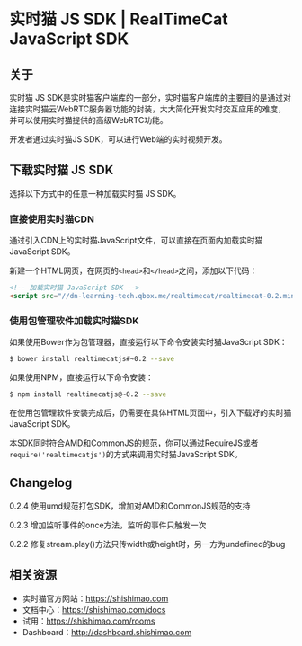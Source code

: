 # 实时猫 JS SDK | RealTimeCat JavaScript SDK  

## 关于

实时猫 JS SDK是实时猫客户端库的一部分，实时猫客户端库的主要目的是通过对连接实时猫云WebRTC服务器功能的封装，大大简化开发实时交互应用的难度，并可以使用实时猫提供的高级WebRTC功能。

开发者通过实时猫JS SDK，可以进行Web端的实时视频开发。

## 下载实时猫 JS SDK

选择以下方式中的任意一种加载实时猫 JS SDK。

### 直接使用实时猫CDN

通过引入CDN上的实时猫JavaScript文件，可以直接在页面内加载实时猫JavaScript SDK。

新建一个HTML网页，在网页的```<head>```和```</head>```之间，添加以下代码：
    
```html
<!-- 加载实时猫 JavaScript SDK -->
<script src="//dn-learning-tech.qbox.me/realtimecat/realtimecat-0.2.min.js"></script>
```

### 使用包管理软件加载实时猫SDK

如果使用Bower作为包管理器，直接运行以下命令安装实时猫JavaScript SDK：

```bash
$ bower install realtimecatjs#~0.2 --save
```

如果使用NPM，直接运行以下命令安装：

```bash
$ npm install realtimecatjs@~0.2 --save
```

在使用包管理软件安装完成后，仍需要在具体HTML页面中，引入下载好的实时猫JavaScript SDK。

本SDK同时符合AMD和CommonJS的规范，你可以通过RequireJS或者`require('realtimecatjs')`的方式来调用实时猫JavaScript SDK。

## Changelog

0.2.4 使用umd规范打包SDK，增加对AMD和CommonJS规范的支持

0.2.3 增加监听事件的once方法，监听的事件只触发一次

0.2.2 修复stream.play()方法只传width或height时，另一方为undefined的bug

## 相关资源

- 实时猫官方网站：https://shishimao.com
- 文档中心：https://shishimao.com/docs
- 试用：https://shishimao.com/rooms
- Dashboard：http://dashboard.shishimao.com
